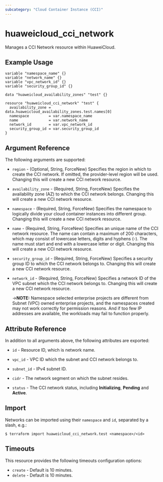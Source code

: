 ```yaml
---
subcategory: "Cloud Container Instance (CCI)"
---
```


# huaweicloud_cci_network

Manages a CCI Network resource within HuaweiCloud.

## Example Usage

```hcl
variable "namespace_name" {}
variable "network_name" {}
variable "vpc_network_id" {}
variable "security_group_id" {}

data "huaweicloud_availability_zones" "test" {}

resource "huaweicloud_cci_network" "test" {
  availability_zone = data.huaweicloud_availability_zones.test.names[0]
  namespace         = var.namespace_name
  name              = var.network_name
  network_id        = var.vpc_network_id
  security_group_id = var.security_group_id
}
```

## Argument Reference

The following arguments are supported:

* `region` - (Optional, String, ForceNew) Specifies the region in which to create the CCI network.
  If omitted, the provider-level region will be used. Changing this will create a new CCI network resource.

* `availability_zone` - (Required, String, ForceNew) Specifies the availability zone (AZ) to which the CCI network
  belongs. Changing this will create a new CCI network resource.

* `namespace` - (Required, String, ForceNew) Specifies the namespace to logically divide your cloud container instances
  into different group. Changing this will create a new CCI network resource.

* `name` - (Required, String, ForceNew) Specifies an unique name of the CCI network resource.
  The name can contain a maximum of 200 characters, which may consist of lowercase letters, digits and hyphens (-).
  The name must start and end with a lowercase letter or digit. Changing this will create a new CCI network resource.

* `security_group_id` - (Required, String, ForceNew) Specifies a security group ID to which the CCI network belongs to.
  Changing this will create a new CCI network resource.

* `network_id` - (Required, String, ForceNew) Specifies a network ID of the VPC subnet which the CCI network belongs to.
  Changing this will create a new CCI network resource.

  ->**NOTE:** Namespace selected enterprise projects are different from Subnet (VPC) owned enterprise projects, and the
  namespaces created may not work correctly for permission reasons.
  And if too few IP addresses are available, the workloads may fail to function properly.

## Attribute Reference

In addition to all arguments above, the following attributes are exported:

* `id` - Resource ID, which is network name.

* `vpc_id` - VPC ID which the subnet and CCI network belongs to.

* `subnet_id` - IPv4 subnet ID.

* `cidr` - The network segment on which the subnet resides.

* `status` - The CCI network status, including **Initializing**, **Pending** and **Active**.

## Import

Networks can be imported using their `namespace` and `id`, separated by a slash, e.g.:

```
$ terraform import huaweicloud_cci_network.test <namespace>/<id>
```

## Timeouts

This resource provides the following timeouts configuration options:

* `create` - Default is 10 minutes.
* `delete` - Default is 10 minutes.
